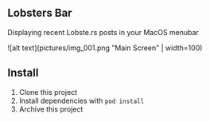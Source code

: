 ## Lobsters Bar

Displaying recent Lobste.rs posts in your MacOS menubar

![alt text](pictures/img_001.png "Main Screen" | width=100)	

## Install

1. Clone this project
2. Install dependencies with `pod install`
3. Archive this project


